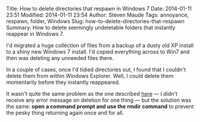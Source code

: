 Title: How to delete directories that respawn in Windows 7
Date: 2014-01-11 23:51
Modified: 2014-01-11 23:54
Author: Steven Maude
Tags: annoyance, respawn, folder, Windows
Slug: how-to-delete-directories-that-respawn
Summary: How to delete seemingly undeletable folders that instantly reappear in Windows 7.

I'd migrated a huge collection of files from a backup of a dusty old XP
install to a shiny new Windows 7 install. I'd copied everything across
to Win7 and then was deleting any unneeded files there.

In a couple of
cases, once I'd tidied directories out, I found that I couldn't delete
them from within Windows Explorer. Well, I could delete them momentarily
before they instantly reappeared.

It wasn't quite the same problem as the one described
[here](http://serverfault.com/questions/429330/deleting-an-undeletable-directory-in-windows-7)
— I didn't receive any error message on deletion for one thing — but the
solution was the same: **open a command prompt and use the rmdir
command** to prevent the pesky thing returning again once and for all.
